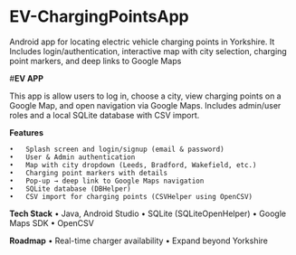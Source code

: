 # EV-ChargingPointsApp

Android app for locating electric vehicle charging points in Yorkshire. It Includes login/authentication, interactive map with city selection, charging point markers, and deep links to Google Maps


#**EV APP**

This  app is allow users to  log in, choose a city, view charging points on a Google Map, and open navigation via Google Maps. Includes admin/user roles and a local SQLite database with CSV import.

**Features**

	•	Splash screen and login/signup (email & password)
	•	User & Admin authentication 
	•	Map with city dropdown (Leeds, Bradford, Wakefield, etc.)
	•	Charging point markers with details
	•	Pop-up → deep link to Google Maps navigation
	•	SQLite database (DBHelper)
	•	CSV import for charging points (CSVHelper using OpenCSV)


**Tech Stack**
	•	Java, Android Studio
	•	SQLite (SQLiteOpenHelper)
	•	Google Maps SDK
	•	OpenCSV

**Roadmap**
	•	Real-time charger availability
	•	Expand beyond Yorkshire

